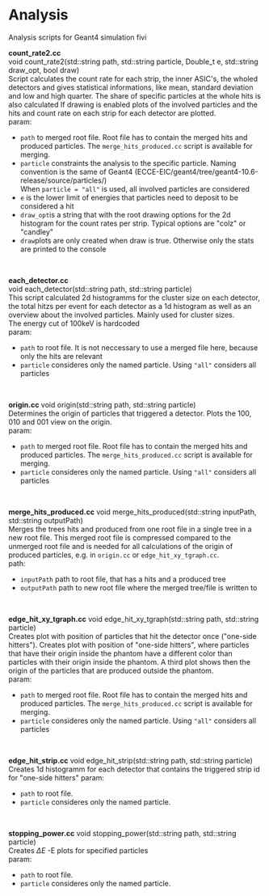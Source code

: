 # Analysis
Analysis scripts for Geant4 simulation fivi </br>

**count_rate2.cc** </br>
void count_rate2(std::string path, std::string particle, Double_t e, std::string draw_opt, bool draw)</br>
Script calculates the count rate for each strip, the inner ASIC's, the wholed detectors and gives statistical informations, like mean, standard deviation and low and high quarter. The share of specific particles at the whole hits is also calculated
If drawing is enabled plots of the involved particles and the hits and count rate on each strip for each detector are plotted.
</br>
param: </br>
+ `path` to merged root file. Root file has to contain the merged hits and produced particles. The `merge_hits_produced.cc` script is available for merging.
+ `particle` constraints the analysis to the specific particle. Naming convention is the same of Geant4 (ECCE-EIC/geant4/tree/geant4-10.6-release/source/particles/) </br>
  When `particle = "all"` is used, all involved particles are considered
+ `e` is the lower limit of energies that particles need to deposit to be considered a hit
+ `draw_opt`is a string that with the root drawing options for the 2d histogram for the count rates per strip. Typical options are "colz" or "candley"
+ `draw`plots are only created when draw is true. Otherwise only the stats are printed to the console </br>

</br>

**each_detector.cc** </br>
void each_detector(std::string path, std::string particle) </br>
This script calculated 2d histogramms for the cluster size on each detector, the total hitzs per event for each detector as a 1d histogram as well as an overview about the involved particles. Mainly used for cluster sizes. </br>
The energy cut of 100keV is hardcoded </br>
param: </br>
+ `path` to root file. It is not neccessary to use a merged file here, because only the hits are relevant
+ `particle` consideres only the named particle. Using `"all"` considers all particles </br>
</br>

**origin.cc**
void origin(std::string path, std::string particle) </br>
Determines the origin of particles that triggered a detector. Plots the 100, 010 and 001 view on the origin. </br>
param: </br>
+ `path` to merged root file. Root file has to contain the merged hits and produced particles. The `merge_hits_produced.cc` script is available for merging.
+ `particle` consideres only the named particle. Using `"all"` considers all particles </br>
</br>

**merge_hits_produced.cc**
void merge_hits_produced(std::string inputPath, std::string outputPath) </br>
Merges the trees hits and produced from one root file in a single tree in a new root file. This merged root file is compressed compared to the unmerged root file and is needed for all calculations of the origin of produced particles, 
e.g. in `origin.cc` or `edge_hit_xy_tgraph.cc`. </br>
path: </br>

+ `inputPath` path to root file, that has a hits and a produced tree
+ `outputPath` path to new root file where the merged tree/file is written to </br>
</br>

**edge_hit_xy_tgraph.cc**
void edge_hit_xy_tgraph(std::string path, std::string particle) </br>
Creates plot with position of particles that hit the detector once ("one-side hitters"). Creates plot with position of "one-side hitters", where particles that have their origin inside the phantom have a different color than particles with their
origin inside the phantom. A third plot shows then the origin of the particles that are produced outside the phantom.</br>
param: </br>
+ `path` to merged root file. Root file has to contain the merged hits and produced particles. The `merge_hits_produced.cc` script is available for merging.
+ `particle` consideres only the named particle. Using `"all"` considers all particles </br>
</br>

**edge_hit_strip.cc**
void edge_hit_strip(std::string path, std::string particle) </br>
Creates 1d histogramm for each detector that contains the triggered strip id for "one-side hitters"
param: </br>
+ `path` to root file.
+ `particle` consideres only the named particle. </br>
</br>


**stopping_power.cc**
void stopping_power(std::string path, std::string particle) </br>
Creates $\Delta E$ -E plots for specified particles </br>
param: </br>
+ `path` to root file.
+ `particle` consideres only the named particle. </br>
</br>
